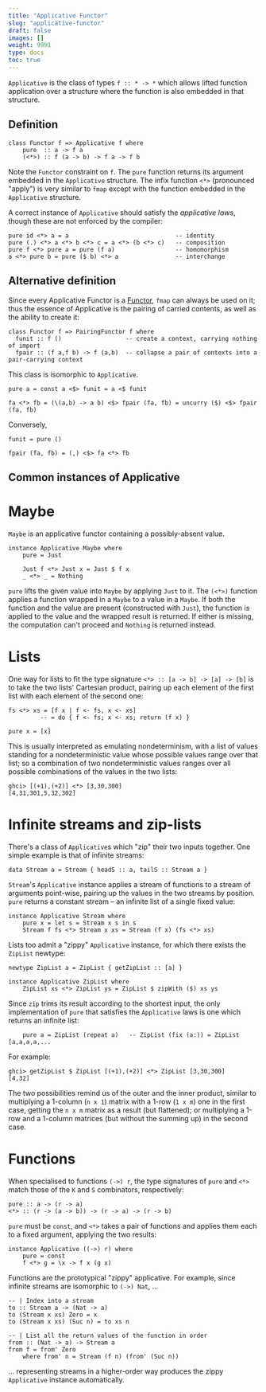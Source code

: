 ```yaml
---
title: "Applicative Functor"
slug: "applicative-functor"
draft: false
images: []
weight: 9991
type: docs
toc: true
---
```


`Applicative` is the class of types `f :: * -> *` which allows lifted function application over a structure where the function is also embedded in that structure.




## Definition

    class Functor f => Applicative f where
        pure  :: a -> f a
        (<*>) :: f (a -> b) -> f a -> f b

Note the `Functor` constraint on `f`. The `pure` function returns its argument embedded in the `Applicative` structure. The infix function `<*>` (pronounced "apply") is very similar to `fmap` except with the function embedded in the `Applicative` structure.

A correct instance of `Applicative` should satisfy the *applicative laws*, though these are not enforced by the compiler:

    pure id <*> a = a                              -- identity
    pure (.) <*> a <*> b <*> c = a <*> (b <*> c)   -- composition
    pure f <*> pure a = pure (f a)                 -- homomorphism
    a <*> pure b = pure ($ b) <*> a                -- interchange

## Alternative definition
Since every Applicative Functor is a [Functor](https://www.wikiod.com/haskell/functor), `fmap` can always be used on it; thus the essence of Applicative is the pairing of carried contents, as well as the ability to create it:

    class Functor f => PairingFunctor f where
      funit :: f ()                  -- create a context, carrying nothing of import
      fpair :: (f a,f b) -> f (a,b)  -- collapse a pair of contexts into a pair-carrying context

This class is isomorphic to `Applicative`.

    pure a = const a <$> funit = a <$ funit  

    fa <*> fb = (\(a,b) -> a b) <$> fpair (fa, fb) = uncurry ($) <$> fpair (fa, fb)

Conversely,

    funit = pure ()

    fpair (fa, fb) = (,) <$> fa <*> fb

## Common instances of Applicative
Maybe
=======

`Maybe` is an applicative functor containing a possibly-absent value.

    instance Applicative Maybe where
        pure = Just
        
        Just f <*> Just x = Just $ f x
        _ <*> _ = Nothing

`pure` lifts the given value into `Maybe` by applying `Just` to it. The `(<*>)` function applies a function wrapped in a `Maybe` to a value in a `Maybe`. If both the function and the value are present (constructed with `Just`), the function is applied to the value and the wrapped result is returned. If either is missing, the computation can't proceed and `Nothing` is returned instead.

Lists
=====

One way for lists to fit the type signature `<*> :: [a -> b] -> [a] -> [b]` is to take the two lists' Cartesian product, pairing up each element of the first list with each element of the second one:

    fs <*> xs = [f x | f <- fs, x <- xs]
             -- = do { f <- fs; x <- xs; return (f x) }

    pure x = [x]

This is usually interpreted as emulating nondeterminism, with a list of values standing for a nondeterministic value whose possible values range over that list; so a combination of two nondeterministic values ranges over all possible combinations of the values in the two lists:

    ghci> [(+1),(+2)] <*> [3,30,300]
    [4,31,301,5,32,302]

Infinite streams and zip-lists
==============================

There's a class of `Applicative`s which "zip" their two inputs together. One simple example is that of infinite streams:

    data Stream a = Stream { headS :: a, tailS :: Stream a }

`Stream`'s `Applicative` instance applies a stream of functions to a stream of arguments point-wise, pairing up the values in the two streams by position. `pure` returns a constant stream &ndash; an infinite list of a single fixed value:

    instance Applicative Stream where
        pure x = let s = Stream x s in s
        Stream f fs <*> Stream x xs = Stream (f x) (fs <*> xs)

Lists too admit a "zippy" `Applicative` instance, for which there exists the `ZipList` newtype:

    newtype ZipList a = ZipList { getZipList :: [a] }

    instance Applicative ZipList where
        ZipList xs <*> ZipList ys = ZipList $ zipWith ($) xs ys

Since `zip` trims its result according to the shortest input, the only implementation of `pure` that satisfies the `Applicative` laws is one which returns an infinite list:

        pure a = ZipList (repeat a)   -- ZipList (fix (a:)) = ZipList [a,a,a,a,...

For example:

    ghci> getZipList $ ZipList [(+1),(+2)] <*> ZipList [3,30,300]
    [4,32]

The two possibilities remind us of the outer and the inner product, similar to multiplying a 1-column (`n x 1`) matrix with a 1-row (`1 x m`) one in the first case, getting the `n x m` matrix as a result (but flattened); or multiplying a 1-row and a 1-column matrices (but without the summing up) in the second case.

Functions
=========

When specialised to functions `(->) r`, the type signatures of `pure` and `<*>` match those of the `K` and `S` combinators, respectively:

    pure :: a -> (r -> a)
    <*> :: (r -> (a -> b)) -> (r -> a) -> (r -> b)

`pure` must be `const`, and `<*>` takes a pair of functions and applies them each to a fixed argument, applying the two results:

    instance Applicative ((->) r) where
        pure = const
        f <*> g = \x -> f x (g x)

Functions are the prototypical "zippy" applicative. For example, since infinite streams are isomorphic to `(->) Nat`, ...

    -- | Index into a stream
    to :: Stream a -> (Nat -> a)
    to (Stream x xs) Zero = x
    to (Stream x xs) (Suc n) = to xs n

    -- | List all the return values of the function in order
    from :: (Nat -> a) -> Stream a
    from f = from' Zero
        where from' n = Stream (f n) (from' (Suc n))

... representing streams in a higher-order way produces the zippy `Applicative` instance automatically.

